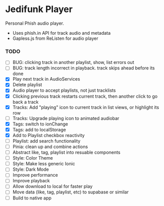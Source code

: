 # Jedifunk Player

Personal Phish audio player.
- Uses phish.in API for track audio and metadata
- Gapless.js from ReListen for audio player

### TODO
- [ ] BUG: clicking track in another playlist, show, list errors out
- [ ] BUG: track length incorrect in playback. track skips ahead before its done
- [x] Play next track in AudioServices
- [x] Delete playlist
- [x] Audio player to accept playlists, not just tracklists
- [x] Clicking previous track restarts current track, then another click to go back a track
- [x] Tracks: Add "playing" icon to current track in list views, or highlight its row
- [ ] Tracks: Upgrade playing icon to animated audiobar
- [x] Tags: switch to ionChange
- [x] Tags: add to localStorage
- [x] Add to Playlist checkbox reactivity
- [ ] Playlist: add search functionality
- [ ] Pinia: clean up and combine actions
- [ ] Abstract like, tag, playlist into resuable components
- [ ] Style: Color Theme
- [ ] Style: Make less generic Ionic
- [ ] Style: Dark Mode
- [ ] Improve performance
- [ ] Improve playback
- [ ] Allow download to local for faster play
- [ ] Move data (like, tag, playlist, etc) to supabase or similar
- [ ] Build to native app
